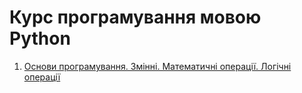 # Курс програмування мовою Python

1. [Основи програмування. Змінні. Математичні операції. Логічні операції](./lesson_1/)

